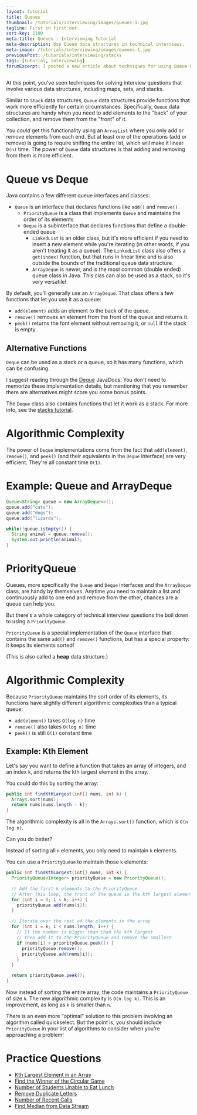 ```yaml
---
layout: tutorial
title: Queues
thumbnail: /tutorials/interviewing/images/queues-1.jpg
tagline: First in first out.
sort-key: 1100
meta-title: Queues - Interviewing Tutorial
meta-description: Use Queue data structures in technical interviews.
meta-image: /tutorials/interviewing/images/queues-1.jpg
previousPost: /tutorials/interviewing/stacks
tags: [tutorial, interviewing]
forumExcerpt: I posted a new article about techniques for using Queue data structures in technical interviews.
---
```


At this point, you've seen techniques for solving interview questions that involve various data structures, including maps, sets, and stacks.

Similar to `Stack` data structures, `Queue` data structures provide functions that work more efficiently for certain circumstances. Specifically, `Queue` data structures are handy when you need to add elements to the "back" of your collection, and remove them from the "front" of it.

You _could_ get this functionality using an `ArrayList` where you only add or remove elements from each end. But at least one of the operations (add or remove) is going to require shifting the entire list, which will make it linear `O(n)` time. The power of `Queue` data structures is that adding and removing from them is more efficient.

# Queue vs Deque

Java contains a few different queue interfaces and classes:

- `Queue` is an interface that declares functions like `add()` and `remove()`
  - `PriorityQueue` is a class that implements `Queue` and maintains the order of its elements
  - `Deque` is a subinterface that declares functions that define a double-ended queue
    - `LinkedList` is an older class, but it's more efficient if you need to insert a new element while you're iterating (in other words, if you aren't treating it as a queue). The `LinkedList` class also offers a `get(index)` function, but that runs in linear time and is also outside the bounds of the traditional queue data structure.
    - `ArrayDeque` is newer, and is the most common (double ended) queue class in Java. This clas can also be used as a stack, so it's very versatile!

By default, you'll generally use an `ArrayDeque`. That class offers a few functions that let you use it as a queue:

- `add(element)` adds an element to the back of the queue.
- `remove()` removes an element from the front of the queue and returns it.
- `peek()` returns the font element without removing it, or `null` if the stack is empty.

## Alternative Functions

`Deque` can be used as a stack or a queue, so it has many functions, which can be confusing.

I suggest reading through the [Deque](https://docs.oracle.com/javase/8/docs/api/java/util/Deque.html) JavaDocs. You don't need to memorize these implementation details, but mentioning that you remember there are alternatives might score you some bonus points.

The `Deque` class also contains functions that let it work as a stack. For more info, see the [stacks tutorial](/tutorials/interviewing/stacks).

# Algorithmic Complexity

The power of `Deque` implementations come from the fact that `add(element)`, `remove()`, and `peek()` (and their equivalents in the `Deque` interface) are very efficient. They're all constant time `O(1)`.

# Example: Queue and ArrayDeque

```java
Queue<String> queue = new ArrayDeque<>();
queue.add("cats");
queue.add("dogs");
queue.add("lizards");

while(!queue.isEmpty()) {
  String animal = queue.remove();
  System.out.println(animal);
}
```

# PriorityQueue

Queues, more specifically the `Queue` and `Deque` interfaces and the `ArrayDeque` class, are handy by themselves. Anytime you need to maintain a list and continuously add to one end and remove from the other, chances are a queue can help you.

But there's a whole category of technical interview questions the boil down to using a `PriorityQueue`.

`PriorityQueue` is a special implementation of the `Queue` interface that contains the same `add()` and `remove()` functions, but has a special property: it keeps its elements sorted!

(This is also called a **heap** data structure.)

# Algorithmic Complexity

Because `PriorityQueue` maintains the sort order of its elements, its functions have slightly different algorithmic complexities than a typical queue:

- `add(element)` takes `O(log n)` time
- `remove()` also takes `O(log n)` time
- `peek()` is still `O(1)` constant time

## Example: Kth Element

Let's say you want to define a function that takes an array of integers, and an index `k`, and returns the kth largest element in the array.

You could do this by sorting the array:

```java
public int findKthLargest(int[] nums, int k) {
  Arrays.sort(nums);
  return nums[nums.length - k];
}
```

The algorithmic complexity is all in the `Arrays.sort()` function, which is `O(n log n)`.

Can you do better?

Instead of sorting all `n` elements, you only need to maintain `k` elements.

You can use a `PriorityQueue` to maintain those `k` elements:

```java
public int findKthLargest(int[] nums, int k) {
  PriorityQueue<Integer> priorityQueue = new PriorityQueue();

  // Add the first k elements to the PriorityQueue
  // After this loop, the front of the queue is the kth largest element so far
  for (int i = 0; i < k; i++) {
    priorityQueue.add(nums[i]);
  }

  // Iterate over the rest of the elements in the array
  for (int i = k; i < nums.length; i++) {
    // If the number is bigger than than the kth largest
    // then add it to the PriorityQueue and remove the smallest
    if (nums[i] > priorityQueue.peek()) {
      priorityQueue.remove();
      priorityQueue.add(nums[i]);
    }
  }

  return priorityQueue.peek();
}
```

Now instead of sorting the entire array, the code maintains a `PriorityQueue` of size `k`. The new algorithmic complexity is `O(n log k)`. This is an improvement, as long as `k` is smaller than `n`.

There is an even more "optimal" solution to this problem involving an algorithm called quickselect. But the point is, you should include `PriorityQueue` in your list of algorithms to consider when you're approaching a problem!

# Practice Questions

- [Kth Largest Element in an Array](https://leetcode.com/problems/kth-largest-element-in-an-array/)
- [Find the Winner of the Circular Game](https://leetcode.com/problems/find-the-winner-of-the-circular-game/)
- [Number of Students Unable to Eat Lunch](https://leetcode.com/problems/number-of-students-unable-to-eat-lunch/)
- [Remove Duplicate Letters](https://leetcode.com/problems/remove-duplicate-letters/)
- [Number of Recent Calls](https://leetcode.com/problems/number-of-recent-calls/)
- [Find Median from Data Stream](https://leetcode.com/problems/find-median-from-data-stream/)
